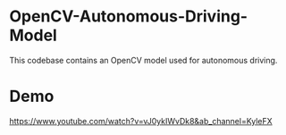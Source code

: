 # OpenCV-Autonomous-Driving-Model
This codebase contains an OpenCV model used for autonomous driving.

# Demo
https://www.youtube.com/watch?v=vJ0ykIWvDk8&ab_channel=KyleFX
